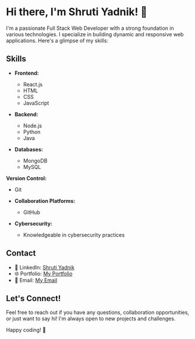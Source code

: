 # Hi there, I'm Shruti Yadnik! 👋

I'm a passionate Full Stack Web Developer with a strong foundation in various technologies. I specialize in building dynamic and responsive web applications. Here's a glimpse of my skills:

## Skills

- **Frontend:**
  - React.js
  - HTML
  - CSS
  - JavaScript

- **Backend:**
  - Node.js
  - Python
  - Java

- **Databases:**
  - MongoDB
  - MySQL

**Version Control:**
  - Git

- **Collaboration Platforms:**
  - GitHub

 
- **Cybersecurity:**
  - Knowledgeable in cybersecurity practices


## Contact

- 💼 LinkedIn: [Shruti Yadnik](https://in.linkedin.com/in/shruti-yadnik-28b9631bb)
- 🌐 Portfolio: [My Portfolio](https://shrutzyadnik10.github.io/Personal-Portfolio/)
- 📧 Email: [My Email](mailto:yadnikshruti07@gmail.com)

## Let's Connect!

Feel free to reach out if you have any questions, collaboration opportunities, or just want to say hi! I'm always open to new projects and challenges.

Happy coding! 🚀
